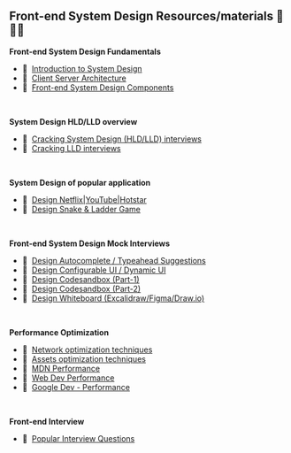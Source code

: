 ## Front-end System Design Resources/materials 📗🎥📘

<strong>Front-end System Design Fundamentals</strong>
  
  - 🎥&nbsp;&nbsp;[Introduction to System Design](https://www.youtube.com/watch?v=sV_4pOGosnU&list=PL4CFloQ4GGWICE0Tz6iXKfN3XWkXRlboU&index=1)
  - 🎥&nbsp;&nbsp;[Client Server Architecture](https://www.youtube.com/watch?v=jWGSVN_4atk&list=PL4CFloQ4GGWICE0Tz6iXKfN3XWkXRlboU&index=2)
  - 🎥&nbsp;&nbsp;[Front-end System Design Components](https://www.youtube.com/watch?v=44mOnnt5pic&list=PL4CFloQ4GGWICE0Tz6iXKfN3XWkXRlboU&index=3)

<br>

<strong>System Design HLD/LLD overview</strong>
  
  - 🎥&nbsp;&nbsp;[Cracking System Design (HLD/LLD) interviews](https://www.youtube.com/watch?v=QemIfzcEeMM&list=PL4CFloQ4GGWICE0Tz6iXKfN3XWkXRlboU&index=4)
  - 🎥&nbsp;&nbsp;[Cracking LLD interviews](https://www.youtube.com/watch?v=yun65Nk8_vQ&list=PL4CFloQ4GGWICE0Tz6iXKfN3XWkXRlboU&index=8)

<br>

<strong>System Design of popular application</strong>
  
  - 🎥&nbsp;&nbsp;[Design Netflix|YouTube|Hotstar](https://www.youtube.com/watch?v=-Sn48geZruk&list=PL4CFloQ4GGWICE0Tz6iXKfN3XWkXRlboU&index=5)
  - 🎥&nbsp;&nbsp;[Design Snake & Ladder Game](https://www.youtube.com/watch?v=VgtD8OF6Yuw&list=PL4CFloQ4GGWICE0Tz6iXKfN3XWkXRlboU&index=14&t=29s)

<br>

<strong>Front-end System Design Mock Interviews</strong>
  
  - 🎥&nbsp;&nbsp;[Design Autocomplete / Typeahead Suggestions](https://www.youtube.com/watch?v=IKRbWT6LqIY&list=PL4CFloQ4GGWICE0Tz6iXKfN3XWkXRlboU&index=10)
  - 🎥&nbsp;&nbsp;[Design Configurable UI / Dynamic UI](https://www.youtube.com/watch?v=6z7ZXb4ntbE&list=PL4CFloQ4GGWICE0Tz6iXKfN3XWkXRlboU&index=13)
  - 🎥&nbsp;&nbsp;[Design Codesandbox (Part-1)](https://www.youtube.com/watch?v=HnYduOVY470&list=PL4CFloQ4GGWICE0Tz6iXKfN3XWkXRlboU&index=6)
  - 🎥&nbsp;&nbsp;[Design Codesandbox (Part-2)](https://www.youtube.com/watch?v=o5aoJlcS8Rc&list=PL4CFloQ4GGWICE0Tz6iXKfN3XWkXRlboU&index=7)
  - 🎥&nbsp;&nbsp;[Design Whiteboard (Excalidraw/Figma/Draw.io)](https://www.youtube.com/watch?v=1lNJVDfsTSo&list=PL4CFloQ4GGWICE0Tz6iXKfN3XWkXRlboU&index=15)

<br>

<strong>Performance Optimization</strong>

  - 🎥&nbsp;&nbsp;[Network optimization techniques](https://www.youtube.com/watch?v=XSVkWiW-t4k&list=PL4CFloQ4GGWICE0Tz6iXKfN3XWkXRlboU&index=11)
  - 🎥&nbsp;&nbsp;[Assets optimization techniques](https://www.youtube.com/watch?v=9JDlZxR8gVw&list=PL4CFloQ4GGWICE0Tz6iXKfN3XWkXRlboU&index=12)
  - 📗&nbsp;&nbsp;[MDN Performance](https://developer.mozilla.org/en-US/docs/Learn/Performance)
  - 📗&nbsp;&nbsp;[Web Dev Performance](https://web.dev/learn/#performance)
  - 📗&nbsp;&nbsp;[Google Dev - Performance](https://developers.google.com/web/fundamentals/performance/get-started)

<br>

<strong>Front-end Interview</strong>

  - 🎥&nbsp;&nbsp;[Popular Interview Questions](https://www.youtube.com/watch?v=c_kVh_-gQtI&list=PL4CFloQ4GGWICE0Tz6iXKfN3XWkXRlboU&index=9)

<br>
